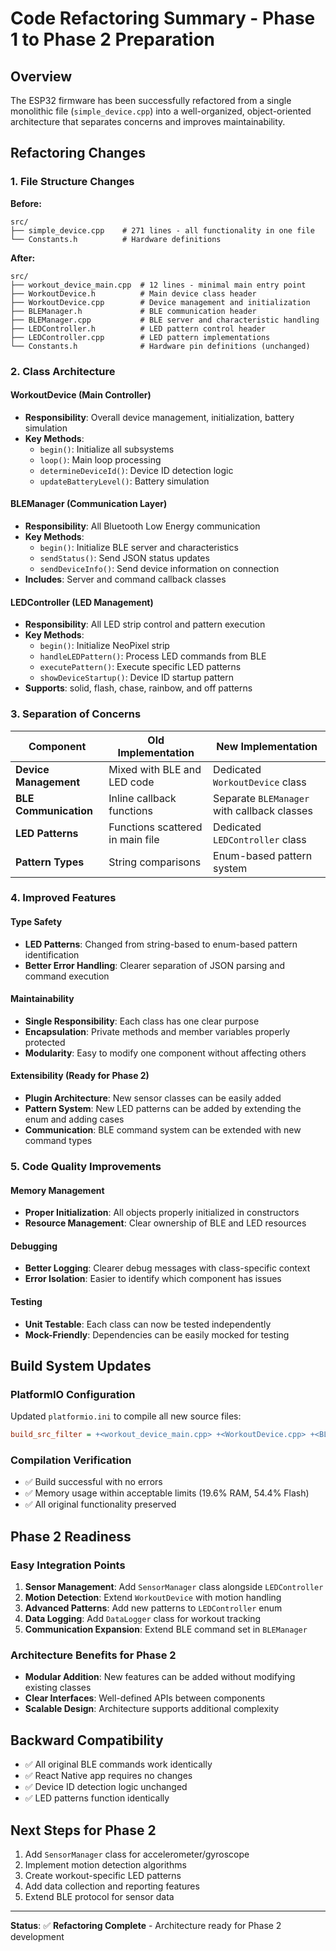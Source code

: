 # Code Refactoring Summary - Phase 1 to Phase 2 Preparation

## Overview
The ESP32 firmware has been successfully refactored from a single monolithic file (`simple_device.cpp`) into a well-organized, object-oriented architecture that separates concerns and improves maintainability.

## Refactoring Changes

### 1. File Structure Changes

**Before:**
```
src/
├── simple_device.cpp    # 271 lines - all functionality in one file
└── Constants.h          # Hardware definitions
```

**After:**
```
src/
├── workout_device_main.cpp  # 12 lines - minimal main entry point
├── WorkoutDevice.h          # Main device class header
├── WorkoutDevice.cpp        # Device management and initialization
├── BLEManager.h             # BLE communication header
├── BLEManager.cpp           # BLE server and characteristic handling
├── LEDController.h          # LED pattern control header
├── LEDController.cpp        # LED pattern implementations
└── Constants.h              # Hardware pin definitions (unchanged)
```

### 2. Class Architecture

#### WorkoutDevice (Main Controller)
- **Responsibility**: Overall device management, initialization, battery simulation
- **Key Methods**:
  - `begin()`: Initialize all subsystems
  - `loop()`: Main loop processing
  - `determineDeviceId()`: Device ID detection logic
  - `updateBatteryLevel()`: Battery simulation

#### BLEManager (Communication Layer)
- **Responsibility**: All Bluetooth Low Energy communication
- **Key Methods**:
  - `begin()`: Initialize BLE server and characteristics
  - `sendStatus()`: Send JSON status updates
  - `sendDeviceInfo()`: Send device information on connection
- **Includes**: Server and command callback classes

#### LEDController (LED Management)
- **Responsibility**: All LED strip control and pattern execution
- **Key Methods**:
  - `begin()`: Initialize NeoPixel strip
  - `handleLEDPattern()`: Process LED commands from BLE
  - `executePattern()`: Execute specific LED patterns
  - `showDeviceStartup()`: Device ID startup pattern
- **Supports**: solid, flash, chase, rainbow, and off patterns

### 3. Separation of Concerns

| Component | Old Implementation | New Implementation |
|-----------|-------------------|-------------------|
| **Device Management** | Mixed with BLE and LED code | Dedicated `WorkoutDevice` class |
| **BLE Communication** | Inline callback functions | Separate `BLEManager` with callback classes |
| **LED Patterns** | Functions scattered in main file | Dedicated `LEDController` class |
| **Pattern Types** | String comparisons | Enum-based pattern system |

### 4. Improved Features

#### Type Safety
- **LED Patterns**: Changed from string-based to enum-based pattern identification
- **Better Error Handling**: Clearer separation of JSON parsing and command execution

#### Maintainability
- **Single Responsibility**: Each class has one clear purpose
- **Encapsulation**: Private methods and member variables properly protected
- **Modularity**: Easy to modify one component without affecting others

#### Extensibility (Ready for Phase 2)
- **Plugin Architecture**: New sensor classes can be easily added
- **Pattern System**: New LED patterns can be added by extending the enum and adding cases
- **Communication**: BLE command system can be extended with new command types

### 5. Code Quality Improvements

#### Memory Management
- **Proper Initialization**: All objects properly initialized in constructors
- **Resource Management**: Clear ownership of BLE and LED resources

#### Debugging
- **Better Logging**: Clearer debug messages with class-specific context
- **Error Isolation**: Easier to identify which component has issues

#### Testing
- **Unit Testable**: Each class can now be tested independently
- **Mock-Friendly**: Dependencies can be easily mocked for testing

## Build System Updates

### PlatformIO Configuration
Updated `platformio.ini` to compile all new source files:
```ini
build_src_filter = +<workout_device_main.cpp> +<WorkoutDevice.cpp> +<BLEManager.cpp> +<LEDController.cpp>
```

### Compilation Verification
- ✅ Build successful with no errors
- ✅ Memory usage within acceptable limits (19.6% RAM, 54.4% Flash)
- ✅ All original functionality preserved

## Phase 2 Readiness

### Easy Integration Points
1. **Sensor Management**: Add `SensorManager` class alongside `LEDController`
2. **Motion Detection**: Extend `WorkoutDevice` with motion handling
3. **Advanced Patterns**: Add new patterns to `LEDController` enum
4. **Data Logging**: Add `DataLogger` class for workout tracking
5. **Communication Expansion**: Extend BLE command set in `BLEManager`

### Architecture Benefits for Phase 2
- **Modular Addition**: New features can be added without modifying existing classes
- **Clear Interfaces**: Well-defined APIs between components
- **Scalable Design**: Architecture supports additional complexity

## Backward Compatibility
- ✅ All original BLE commands work identically
- ✅ React Native app requires no changes
- ✅ Device ID detection logic unchanged
- ✅ LED patterns function identically

## Next Steps for Phase 2
1. Add `SensorManager` class for accelerometer/gyroscope
2. Implement motion detection algorithms
3. Create workout-specific LED patterns
4. Add data collection and reporting features
5. Extend BLE protocol for sensor data

---

**Status**: ✅ **Refactoring Complete** - Architecture ready for Phase 2 development
